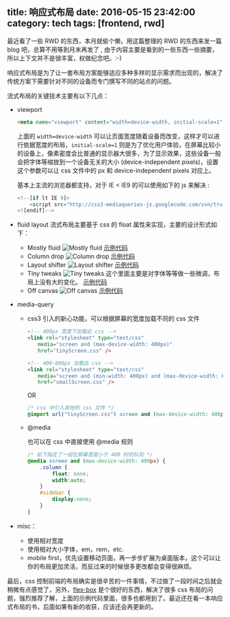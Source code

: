 title: 响应式布局
date: 2016-05-15 23:42:00
category: tech
tags: [frontend, rwd]
---

最近看了一些 RWD 的东西，本月就偷个懒，用这篇整理的 RWD 的东西来发一篇 blog 吧，总算不用等到月末再发了 , 由于内容主要是看到的一些东西一些摘要，所以上下文并不是很丰富，权做纪念吧。:-)

响应式布局是为了让一套布局方案能够适应多种多样的显示需求而出现的，解决了传统方案下需要针对不同的设备而专门撰写不同的站点的问题。

流式布局的关键技术主要有以下几点：

- viewport

    ```html
    <meta name="viewport" content="width=device-width, initial-scale=1" />
    ```

    上面的 `width=device-width` 可以让页面宽度随着设备而改变，这样才可以进行依据宽度的布局，`initial-scale=1` 则是为了优化用户体验，在屏幕比较小的设备上，像素密度会比普通的显示器大很多，为了显示效果，这些设备一般会把字体等缩放到一个设备无关的大小 (device-independent pixels)，设置这个参数可以让 css 文件中的 px 和 device-independent pixels 对应上。

    基本上主流的浏览器都支持，对于 IE < IE9 的可以使用如下的 js 来解决 :

    ```javascript
    <!--[if lt IE 9]>
        <script src="http://css3-mediaqueries-js.googlecode.com/svn/trunk/css3-mediaqueries.js"></script>
    <![endif]-->
    ```

- fluid layout
    流式布局主要基于 css 的 float 属性来实现，主要的设计形式如下：
  - Mostly fluid
    ![Mostly fluid](http://ww4.sinaimg.cn/large/4d1782b1gw1f3g2w0qdbej20dw0a3wem.jpg)
    [示例代码](https://developers.google.com/web/fundamentals/design-and-ui/responsive/patterns/mostly-fluid?hl=en)
  - Column drop
    ![Column drop](http://ww3.sinaimg.cn/large/4d1782b1gw1f3g2ytwrqsj20dw0a374f.jpg)
    [示例代码](https://developers.google.com/web/fundamentals/design-and-ui/responsive/patterns/column-drop?hl=en)
  - Layout shifter
    ![Layout shifter](http://ww4.sinaimg.cn/large/4d1782b1gw1f3g31mblxij20dw06tdfx.jpg)
    [示例代码](https://developers.google.com/web/fundamentals/design-and-ui/responsive/patterns/layout-shifter?hl=en)
  - Tiny tweaks
    ![Tiny tweaks](http://ww2.sinaimg.cn/large/4d1782b1gw1f3g3738whdj20dw03ut8o.jpg)
    这个里面主要是对字体等等做一些微调，布局上没有大的变化。
    [示例代码](https://developers.google.com/web/fundamentals/design-and-ui/responsive/patterns/tiny-tweaks?hl=en)
  - Off canvas
    ![Off canvas](http://ww2.sinaimg.cn/large/4d1782b1gw1f3g392bhwmj20dw081wem.jpg)
    [示例代码](https://developers.google.com/web/fundamentals/design-and-ui/responsive/patterns/off-canvas?hl=en)

- media-query
  - css3 引入的新心功能，可以根据屏幕的宽度加载不同的 css 文件

    ```html
    <!-- 400px 宽度下加载此 css -->
    <link rel="stylesheet" type="text/css"
    　　media="screen and (max-device-width: 400px)"
    　　href="tinyScreen.css" />

    <!-- 400-600px 加载此 css -->
    <link rel="stylesheet" type="text/css"
    　　media="screen and (min-width: 400px) and (max-device-width: 600px)"
    　　href="smallScreen.css" />
    ```

    OR

    ```css
    /* css 中引入其他的 css 文件 */
    @import url("tinyScreen.css") screen and (max-device-width: 400px);
    ```

  - @media

    也可以在 css 中直接使用 @media 规则

    ```css
    /* 如下指定了一组在屏幕宽度小于 400 时的队则 */
    @media screen and (max-device-width: 400px) {
        .column {
            float: none;
            width:auto;
        }
        #sidebar {
            display:none;
        }
    }
    ```

- misc：
  - 使用相对宽度
  - 使用相对大小字体，em，rem，etc.
  - mobile first，优先设置移动页面，再一步步扩展为桌面版本，这个可以让你的布局更加灵活，而反过来的时候很多更改都会变得很麻烦。

最后，css 控制前端的布局确实是很辛苦的一件事情，不过做了一段时间之后就会稍微有点感觉了，另外，[flex-box](http://flexboxin5.com/) 是个很好的东西，解决了很多 css 布局的问题，强烈推荐了解，上面的示例代码里面，很多也都用到了。最近还在看一本响应式布局的书，后面如果有新的收获，应该还会再更新的。
